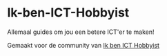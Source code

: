 # Ik-ben-ICT-Hobbyist
Allemaal guides om jou een betere ICT'er te maken!

Gemaakt voor de community van [Ik ben ICT Hobbyist](https://www.facebook.com/groups/ikbenicthobbyist/)
